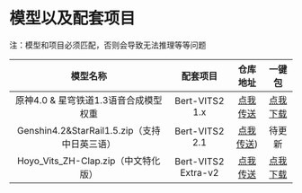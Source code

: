 # 模型以及配套项目

注：模型和项目必须匹配，否则会导致无法推理等等问题

|                   模型名称                   |      配套项目       |                           仓库地址                           |                            一键包                            |
| :------------------------------------------: | :-----------------: | :----------------------------------------------------------: | :----------------------------------------------------------: |
|    原神4.0 & 星穹铁道1.3语音合成模型权重     |   Bert-VITS2 1.x    | [点我传送](https://github.com/fishaudio/Bert-VITS2/releases/tag/1.0.1) | [点我下载](https://pan.ai-hobbyist.org/d/InferPack/Vits/%E5%8E%9F%E7%A5%9E%26%E6%98%9F%E7%A9%B9%E9%93%81%E9%81%93%E8%AF%AD%E9%9F%B3%E5%90%88%E6%88%9020231223.zip) |
| Genshin4.2&StarRail1.5.zip（支持中日英三语） |   Bert-VITS2 2.1    | [点我传送](https://github.com/fishaudio/Bert-VITS2/releases/tag/2.1)) |                             待更新                             |
|     Hoyo_Vits_ZH-Clap.zip（中文特化版）      | Bert-VITS2 Extra-v2 | [点我传送](https://github.com/fishaudio/Bert-VITS2/releases/tag/Extra-v2) |                             [点我下载](https://pan.ai-hobbyist.org/d/InferPack/Vits/Bert-VITS2-Extra-v2.zip)                             |

